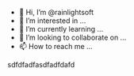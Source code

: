 - 👋 Hi, I’m @rainlightsoft
- 👀 I’m interested in ...
- 🌱 I’m currently learning ...
- 💞️ I’m looking to collaborate on ...
- 📫 How to reach me ...

<!---
rainlightsoft/rainlightsoft is a ✨ special ✨ repository because its `README.md` (this file) appears on your GitHub profile.
You can click the Preview link to take a look at your changes.
--->
sdfdfadfasdfadfdafd
